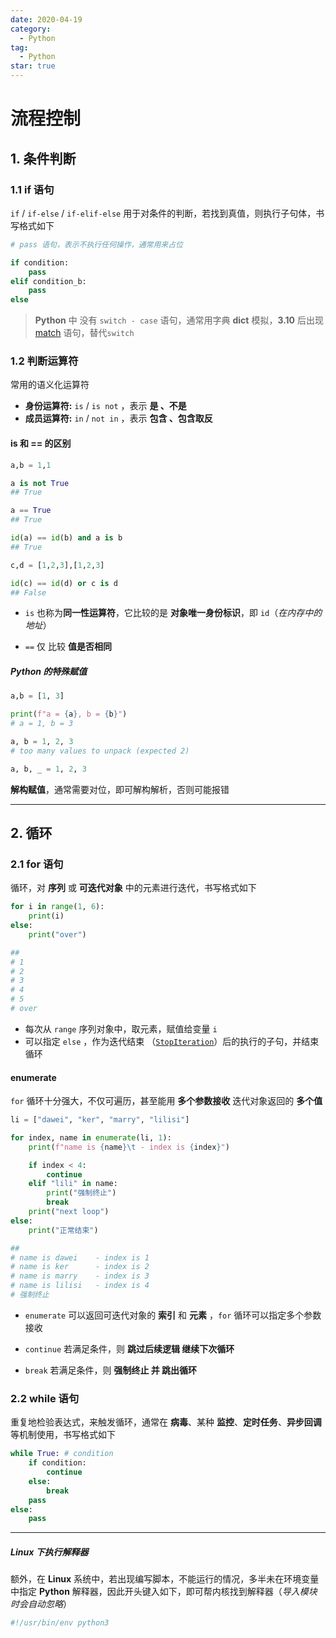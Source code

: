 ```yaml
---
date: 2020-04-19
category:
  - Python
tag:
  - Python
star: true
---
```


# 流程控制

## 1. 条件判断

### 1.1 if 语句

`if` / `if-else` / `if-elif-else` 用于对条件的判断，若找到真值，则执行子句体，书写格式如下

```python
# pass 语句，表示不执行任何操作，通常用来占位

if condition:
	pass
elif condition_b:
    pass
else
```

> **Python** 中 没有 `switch - case` 语句，通常用字典 **dict** 模拟，**3.10** 后出现 [match](https://docs.python.org/zh-cn/3.10/reference/compound_stmts.html#the-match-statement) 语句，替代`switch`

### 1.2 判断运算符

常用的语义化运算符

- **身份运算符:** `is` / `is not` ，表示 **是 、不是**
- **成员运算符:** `in` / `not in` ，表示 **包含 、包含取反**

#### is 和 == 的区别

```python
a,b = 1,1

a is not True
## True

a == True
## True

id(a) == id(b) and a is b
## True

c,d = [1,2,3],[1,2,3]

id(c) == id(d) or c is d
## False
```

- `is` 也称为**同一性运算符**，它比较的是 **对象唯一身份标识**，即 `id`（_在内存中的地址_）

- `==` 仅 比较 **值是否相同**

##### **Python 的特殊赋值**

```python
a,b = [1, 3]

print(f"a = {a}, b = {b}")
# a = 1, b = 3

a, b = 1, 2, 3
# too many values to unpack (expected 2)

a, b, _ = 1, 2, 3
```

**解构赋值**，通常需要对位，即可解构解析，否则可能报错

---

## 2. 循环

### 2.1 for 语句

循环，对 **序列** 或 **可迭代对象** 中的元素进行迭代，书写格式如下

```python
for i in range(1, 6):
	print(i)
else:
	print("over")

##
# 1
# 2
# 3
# 4
# 5
# over
```

- 每次从 `range` 序列对象中，取元素，赋值给变量 `i`
- 可以指定 `else` ，作为迭代结束 （[`StopIteration`](https://docs.python.org/zh-cn/3.10/library/exceptions.html#StopIteration)）后的执行的子句，并结束循环

#### enumerate

`for` 循环十分强大，不仅可遍历，甚至能用 **多个参数接收** 迭代对象返回的 **多个值**

```python
li = ["dawei", "ker", "marry", "lilisi"]

for index, name in enumerate(li, 1):
    print(f"name is {name}\t - index is {index}")

    if index < 4:
        continue
    elif "lili" in name:
        print("强制终止")
        break
    print("next loop")
else:
    print("正常结束")

##
# name is dawei    - index is 1
# name is ker      - index is 2
# name is marry    - index is 3
# name is lilisi   - index is 4
# 强制终止
```

- `enumerate` 可以返回可迭代对象的 **索引** 和 **元素** ，`for` 循环可以指定多个参数接收

- `continue` 若满足条件，则 **跳过后续逻辑 继续下次循环**
- `break` 若满足条件，则 **强制终止 并 跳出循环**

### 2.2 while 语句

重复地检验表达式，来触发循环，通常在 **病毒**、某种 **监控**、**定时任务**、**异步回调** 等机制使用，书写格式如下

```python
while True:	# condition
    if condition:
        continue
	else:
        break
	pass
else:
    pass
```

---

##### **Linux 下执行解释器**

额外，在 **Linux** 系统中，若出现编写脚本，不能运行的情况，多半未在环境变量中指定 **Python** 解释器，因此开头键入如下，即可帮内核找到解释器（_导入模块时会自动忽略_）

```python
#!/usr/bin/env python3
```

